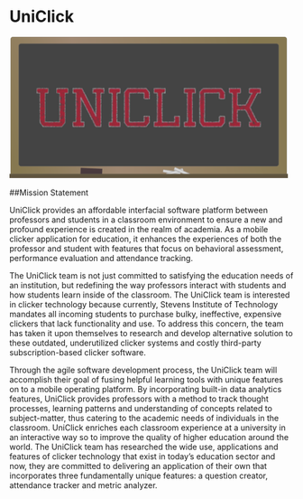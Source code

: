 # UniClick

<img src="https://github.com/Nesar13/UniClick/blob/master/UniClick.png" alt= "Uniclick Logo" wdith="250" height="250">


##Mission Statement

UniClick provides an affordable interfacial software platform between professors and students in a classroom environment to ensure a new and profound experience is created in the realm of academia. As a mobile clicker application for education, it enhances the experiences of both the professor and student with features that focus on behavioral assessment, performance evaluation and attendance tracking. 

The UniClick team is not just committed to satisfying the education needs of an institution, but redefining the way professors interact with students and how students learn inside of the classroom. The UniClick team is interested in clicker technology because currently, Stevens Institute of Technology mandates all incoming students to purchase bulky, ineffective, expensive clickers that lack functionality and use. To address this concern, the team has taken it upon themselves to research and develop alternative solution to these outdated, underutilized clicker systems and costly third-party subscription-based clicker software.


Through the agile software development process, the UniClick team will accomplish their goal of fusing helpful learning tools with unique features on to a mobile operating platform. By incorporating built-in data analytics features, UniClick provides professors with a method to track thought processes, learning patterns and understanding of concepts related to subject-matter, thus catering to the academic needs of individuals in the classroom. UniClick enriches each classroom experience at a university in an interactive way so to improve the quality of higher education around the world. The UniClick team has researched the wide use, applications and features of clicker technology that exist in today’s education sector and now, they are committed to delivering an application of their own that incorporates three fundamentally unique features: a question creator, attendance tracker and metric analyzer. 

